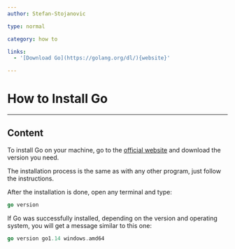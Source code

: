```yaml
---
author: Stefan-Stojanovic

type: normal

category: how to

links:
  - '[Download Go](https://golang.org/dl/){website}'

---
```


# How to Install Go

---
## Content

To install Go on your machine, go to the [official website](https://golang.org/dl/) and download the version you need.

The installation process is the same as with any other program, just follow the instructions.

After the installation is done, open any terminal and type:

```go
go version
```

If Go was successfully installed, depending on the version and operating system, you will get a message similar to this one:

```go
go version go1.14 windows.amd64
```
